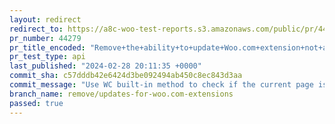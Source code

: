 ```yaml
---
layout: redirect
redirect_to: https://a8c-woo-test-reports.s3.amazonaws.com/public/pr/44279/api/index.html
pr_number: 44279
pr_title_encoded: "Remove+the+ability+to+update+Woo.com+extension+not+available+in+WP.org+plugin+directory"
pr_test_type: api
last_published: "2024-02-28 20:11:35 +0000"
commit_sha: c57dddb42e6424d3be092494ab450c8ec843d3aa
commit_message: "Use WC built-in method to check if the current page is a WC page."
branch_name: remove/updates-for-woo.com-extensions
passed: true
---
```


